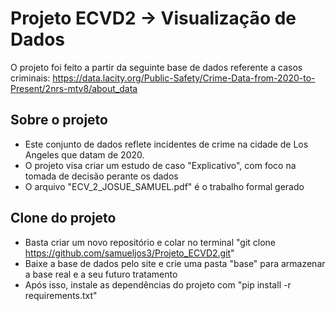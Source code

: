 # Projeto ECVD2 -> Visualização de Dados
O projeto foi feito a partir da seguinte base de dados referente a casos criminais: 
https://data.lacity.org/Public-Safety/Crime-Data-from-2020-to-Present/2nrs-mtv8/about_data

## Sobre o projeto
- Este conjunto de dados reflete incidentes de crime na cidade de Los Angeles que datam de 2020.
- O projeto visa criar um estudo de caso "Explicativo", com foco na tomada de decisão perante os dados
- O arquivo "ECV_2_JOSUE_SAMUEL.pdf" é o trabalho formal gerado

## Clone do projeto
- Basta criar um novo repositório e colar no terminal "git clone https://github.com/samueljos3/Projeto_ECVD2.git"
- Baixe a base de dados pelo site e crie uma pasta "base" para armazenar a base real e a seu futuro tratamento
- Após isso, instale as dependências do projeto com "pip install -r requirements.txt"


